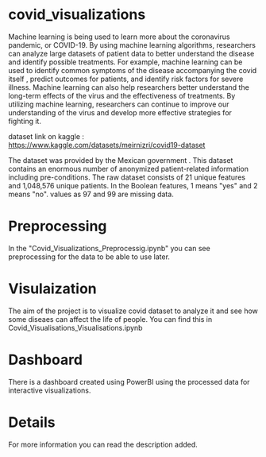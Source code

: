 # covid_visualizations
Machine learning is being used to learn more about the coronavirus pandemic, or COVID-19. By using machine learning algorithms, researchers can analyze large datasets of patient data to better understand the disease and identify possible treatments. For example, machine learning can be used to identify common symptoms of the disease accompanying the covid itself , predict outcomes for patients, and identify risk factors for severe illness. Machine learning can also help researchers better understand the long-term effects of the virus and the effectiveness of treatments. By utilizing machine learning, researchers can continue to improve our understanding of the virus and develop more effective strategies for fighting it.

dataset link on kaggle :
https://www.kaggle.com/datasets/meirnizri/covid19-dataset


The dataset was provided by the Mexican government . 
This dataset contains an enormous number of anonymized patient-related information including pre-conditions. 
The raw dataset consists of 21 unique features and 1,048,576 unique patients.
In the Boolean features, 1 means "yes" and 2 means "no". values as 97 and 99 are missing data.

# Preprocessing
In the "Covid_Visualizations_Preprocessig.ipynb" you can see  preprocessing for the data to be able to use later.

# Visulaization
The aim of the project is to visualize covid dataset to analyze it and see how some diseaes can affect the life of people.
You can find this in Covid_Visualisations_Visualisations.ipynb

# Dashboard
There is a dashboard created using PowerBI using the processed data for interactive visualizations.

# Details
For more information you can read the description added. 


